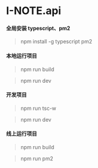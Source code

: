 # I-NOTE.api

#### 全局安装 typescript、pm2

> npm install -g typescript pm2

#### 本地运行项目

> npm run build

> npm run dev

#### 开发项目

> npm run tsc-w

> npm run dev

#### 线上运行项目

> npm run build

> npm run pm2
